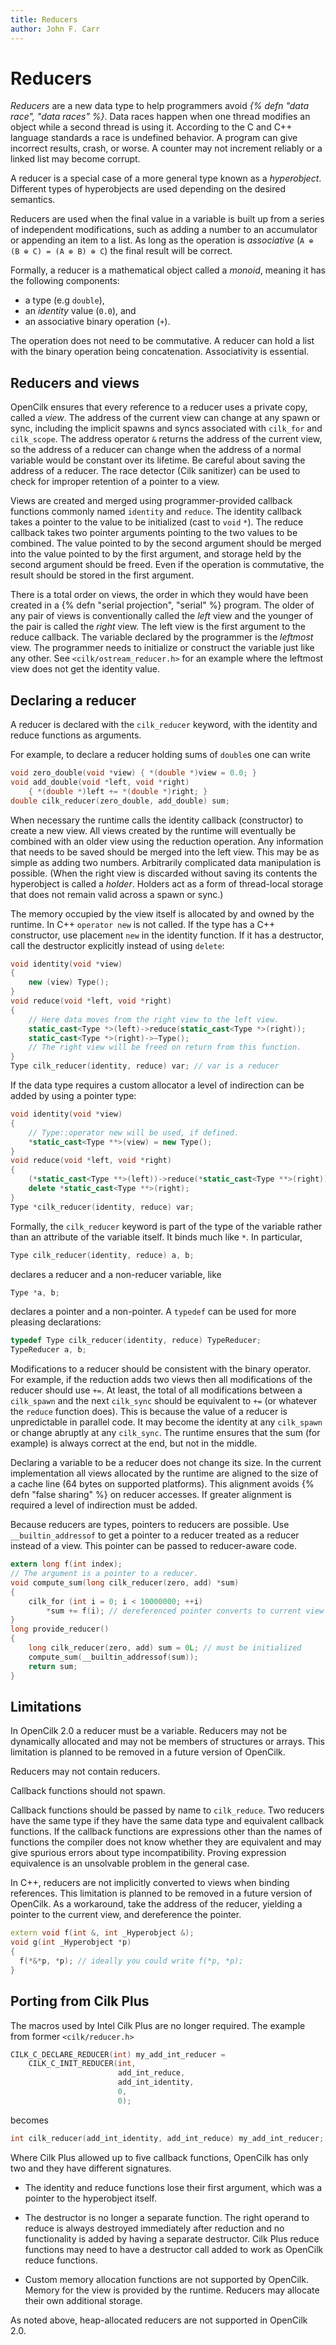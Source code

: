 ```yaml
---
title: Reducers
author: John F. Carr
---
```


# Reducers

_Reducers_ are a new data type to help programmers avoid _{% defn
"data race", "data races" %}_.  Data races happen when one thread
modifies an object while a second thread is using it.  According to
the C and C++ language standards a race is undefined behavior.  A
program can give incorrect results, crash, or worse.  A counter may
not increment reliably or a linked list may become corrupt.

A reducer is a special case of a more general type known as a
_hyperobject_.  Different types of hyperobjects are used depending on
the desired semantics.

Reducers are used when the final value in a variable is built up from
a series of independent modifications, such as adding a number to an
accumulator or appending an item to a list.  As long as the operation
is _associative_ (`A ⊕ (B ⊕ C) = (A ⊕ B) ⊕ C`) the final result will
be correct.

Formally, a reducer is a mathematical object called a _monoid_, meaning it has the following components:
* a type (e.g `double`),
* an _identity_ value (`0.0`), and
* an associative binary operation (`+`).

The operation does not need to be commutative.  A reducer can hold a
list with the binary operation being concatenation.  Associativity is
essential.

## Reducers and views

OpenCilk ensures that every reference to a reducer uses a private
copy, called a _view_.  The address of the current view can change at
any spawn or sync, including the implicit spawns and syncs associated
with `cilk_for` and `cilk_scope`.  The address operator `&` returns
the address of the current view, so the address of a reducer can
change when the address of a normal variable would be constant over
its lifetime.  Be careful about saving the address of a reducer.  The
race detector (Cilk sanitizer) can be used to check for improper
retention of a pointer to a view.

Views are created and merged using programmer-provided callback
functions commonly named `identity` and `reduce`.  The identity
callback takes a pointer to the value to be initialized (cast to
`void`&nbsp;`*`).  The reduce callback takes two pointer arguments
pointing to the two values to be combined.  The value pointed to by
the second argument should be merged into the value pointed to by the
first argument, and storage held by the second argument should be
freed.  Even if the operation is commutative, the result should be
stored in the first argument.

There is a total order on views, the order in which they would have
been created in a {% defn "serial projection", "serial" %} program.
The older of any pair of views is conventionally called the _left_
view and the younger of the pair is called the _right_ view.  The left
view is the first argument to the reduce callback.  The variable
declared by the programmer is the _leftmost_ view.  The programmer
needs to initialize or construct the variable just like any other.
See `<cilk/ostream_reducer.h>` for an example where the leftmost view
does not get the identity value.

## Declaring a reducer

A reducer is declared with the `cilk_reducer` keyword, with the
identity and reduce functions as arguments.

For example, to declare a reducer holding sums of `double`s
one can write

```c
void zero_double(void *view) { *(double *)view = 0.0; }
void add_double(void *left, void *right)
    { *(double *)left += *(double *)right; }
double cilk_reducer(zero_double, add_double) sum;
```

When necessary the runtime calls the identity callback (constructor)
to create a new view.  All views created by the runtime will
eventually be combined with an older view using the reduction
operation.  Any information that needs to be saved should be merged
into the left view.  This may be as simple as adding two numbers.
Arbitrarily complicated data manipulation is possible.  (When the
right view is discarded without saving its contents the hyperobject is
called a _holder_.  Holders act as a form of thread-local storage that
does not remain valid across a spawn or sync.)

The memory occupied by the view itself is allocated by and owned by
the runtime.  In C++ `operator new` is not called.  If the type has a
C++ constructor, use placement `new` in the identity function.  If it
has a destructor, call the destructor explicitly instead of using
`delete`:

```cpp
void identity(void *view)
{
    new (view) Type();
}
void reduce(void *left, void *right)
{
    // Here data moves from the right view to the left view.
    static_cast<Type *>(left)->reduce(static_cast<Type *>(right));
    static_cast<Type *>(right)->~Type();
    // The right view will be freed on return from this function.
}
Type cilk_reducer(identity, reduce) var; // var is a reducer
```

If the data type requires a custom allocator a level of indirection
can be added by using a pointer type:

```cpp
void identity(void *view)
{
    // Type::operator new will be used, if defined.
    *static_cast<Type **>(view) = new Type();
}
void reduce(void *left, void *right)
{
    (*static_cast<Type **>(left))->reduce(*static_cast<Type **>(right));
    delete *static_cast<Type **>(right);
}
Type *cilk_reducer(identity, reduce) var;
```

Formally, the `cilk_reducer` keyword is part of the type of the
variable rather than an attribute of the variable itself.  It binds
much like `*`.  In particular,

```c
Type cilk_reducer(identity, reduce) a, b;
```

declares a reducer and a non-reducer variable, like

```c
Type *a, b;
```

declares a pointer and a non-pointer.  A `typedef` can be used
for more pleasing declarations:

```c
typedef Type cilk_reducer(identity, reduce) TypeReducer;
TypeReducer a, b;
```

Modifications to a reducer should be consistent with the binary
operator.  For example, if the reduction adds two views then all
modifications of the reducer should use `+=`.  At least, the total of
all modifications between a `cilk_spawn` and the next `cilk_sync`
should be equivalent to `+=` (or whatever the `reduce` function does).
This is because the value of a reducer is unpredictable in parallel
code.  It may become the identity at any `cilk_spawn` or change
abruptly at any `cilk_sync`.  The runtime ensures that the sum (for
example) is always correct at the end, but not in the middle.

Declaring a variable to be a reducer does not change its size.  In the
current implementation all views allocated by the runtime are aligned
to the size of a cache line (64 bytes on supported platforms).  This
alignment avoids {% defn "false sharing" %} on reducer accesses.  If
greater alignment is required a level of indirection must be added.

Because reducers are types, pointers to reducers are possible.  Use
`__builtin_addressof` to get a pointer to a reducer treated as a
reducer instead of a view.  This pointer can be passed to
reducer-aware code.

```c
extern long f(int index);
// The argument is a pointer to a reducer.
void compute_sum(long cilk_reducer(zero, add) *sum)
{
    cilk_for (int i = 0; i < 10000000; ++i)
        *sum += f(i); // dereferenced pointer converts to current view
}
long provide_reducer()
{
    long cilk_reducer(zero, add) sum = 0L; // must be initialized
    compute_sum(__builtin_addressof(sum));
    return sum;
}
```

## Limitations

In OpenCilk 2.0 a reducer must be a variable.  Reducers may not be
dynamically allocated and may not be members of structures or arrays.
This limitation is planned to be removed in a future version of OpenCilk.

Reducers may not contain reducers.

Callback functions should not spawn.

Callback functions should be passed by name to `cilk_reduce`.  Two
reducers have the same type if they have the same data type and
equivalent callback functions.  If the callback functions are
expressions other than the names of functions the compiler does not
know whether they are equivalent and may give spurious errors about
type incompatibility.  Proving expression equivalence is an unsolvable
problem in the general case.

In C++, reducers are not implicitly converted to views when binding
references.  This limitation is planned to be removed in a future
version of OpenCilk.  As a workaround, take the address of the
reducer, yielding a pointer to the current view, and dereference the
pointer.

```cpp
extern void f(int &, int _Hyperobject &);
void g(int _Hyperobject *p)
{
  f(*&*p, *p); // ideally you could write f(*p, *p);
}
```

## Porting from Cilk Plus

The macros used by Intel Cilk Plus are no longer required.
The example from former `<cilk/reducer.h>`

```c
CILK_C_DECLARE_REDUCER(int) my_add_int_reducer =
    CILK_C_INIT_REDUCER(int,
                        add_int_reduce,
                        add_int_identity,
                        0,
                        0);
```

becomes

```c
int cilk_reducer(add_int_identity, add_int_reduce) my_add_int_reducer;
```

Where Cilk Plus allowed up to five callback functions, OpenCilk has
only two and they have different signatures.

* The identity and reduce functions lose their first argument,
which was a pointer to the hyperobject itself.

* The destructor is no longer a separate function.  The right operand
to reduce is always destroyed immediately after reduction and no
functionality is added by having a separate destructor.  Cilk Plus
reduce functions may need to have a destructor call added to work as
OpenCilk reduce functions.

* Custom memory allocation functions are not supported by OpenCilk.
Memory for the view is provided by the runtime.  Reducers may allocate
their own additional storage.

As noted above, heap-allocated reducers are not supported in
OpenCilk 2.0.


